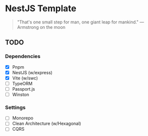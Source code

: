 # NestJS Template
> "That's one small step for man, one giant leap for mankind." — Armstrong on the moon

## TODO
### Dependencies
- [x] Pnpm
- [x] NestJS (w/express)
- [x] Vite (w/swc)
- [ ] TypeORM
- [ ] Passport.js
- [ ] Winston

### Settings
- [ ] Monorepo
- [ ] Clean Architecture (w/Hexagonal)
- [ ] CQRS

